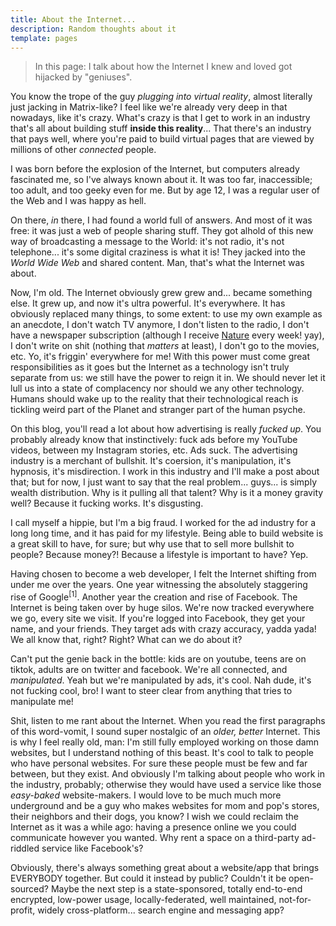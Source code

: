 ```yaml
---
title: About the Internet...
description: Random thoughts about it
template: pages
---
```


> In this page: I talk about how the Internet I knew and loved got hijacked by "geniuses".

You know the trope of the guy *plugging into virtual reality*, almost literally just jacking in Matrix-like? I feel like we're already very deep in that nowadays, like it's crazy. What's crazy is that I get to work in an industry that's all about building stuff **inside this reality**... That there's an industry that pays well, where you're paid to build virtual pages that are viewed by millions of other *connected* people.

I was born before the explosion of the Internet, but computers already fascinated me, so I've always known about it. It was too far, inaccessible; too adult, and too geeky even for me. But by age 12, I was a regular user of the Web and I was happy as hell.

On there, *in* there, I had found a world full of answers. And most of it was free: it was just a web of people sharing stuff. They got alhold of this new way of broadcasting a message to the World: it's not radio, it's not telephone... it's some digital craziness is what it is! They jacked into the *World Wide Web* and shared content. Man, that's what the Internet was about.

Now, I'm old. The Internet obviously grew grew and... became something else. It grew up, and now it's ultra powerful. It's everywhere. It has obviously replaced many things, to some extent: to use my own example as an anecdote, I don't watch TV anymore, I don't listen to the radio, I don't have a newspaper subscription (although I receive [Nature](https://www.nature.com/) every week! yay), I don't write on shit (nothing that *matters* at least), I don't go to the movies, etc.
Yo, it's friggin' everywhere for me! With this power must come great responsibilities as it goes but the Internet as a technology isn't truly separate from us: we still have the power to reign it in. We should never let it lull us into a state of complacency nor should we any other technology. Humans should wake up to the reality that their technological reach is tickling weird part of the Planet and stranger part of the human psyche.

On this blog, you'll read a lot about how advertising is really *fucked up*. You probably already know that instinctively: fuck ads before my YouTube videos, between my Instagram stories, etc. Ads suck. The advertising industry is a merchant of bullshit. It's coersion, it's manipulation, it's hypnosis, it's misdirection. I work in this industry and I'll make a post about that; but for now, I just want to say that the real problem... guys... is simply wealth distribution. Why is it pulling all that talent? Why is it a money gravity well? Because it fucking works. It's disgusting.

I call myself a hippie, but I'm a big fraud. I worked for the ad industry for a long long time, and it has paid for my lifestyle. Being able to build website is a great skill to have, for sure; but why use that to sell more bullshit to people? Because money?! Because a lifestyle is important to have? Yep.

Having chosen to become a web developer, I felt the Internet shifting from under me over the years. One year witnessing the absolutely staggering rise of Google<sup data-note="(which honestly, I was amazed by at the beginning)">[1]</sup>. Another year the creation and rise of Facebook. The Internet is being taken over by huge silos. We're now tracked everywhere we go, every site we visit. If you're logged into Facebook, they get your name, and your friends. They target ads with crazy accuracy, yadda yada! We all know that, right? Right? What can we do about it?

Can't put the genie back in the bottle: kids are on youtube, teens are on tiktok, adults are on twitter and facebook. We're all connected, and *manipulated*. Yeah but we're manipulated by ads, it's cool. Nah dude, it's not fucking cool, bro! I want to steer clear from anything that tries to manipulate me!

Shit, listen to me rant about the Internet. When you read the first paragraphs of this word-vomit, I sound super nostalgic of an *older, better* Internet. This is why I feel really old, man: I'm still fully employed working on those damn websites, but I understand nothing of this beast. It's cool to talk to people who have personal websites. For sure these people must be few and far between, but they exist. And obviously I'm talking about people who work in the industry, probably; otherwise they would have used a service like those *easy-baked* website-makers. I would love to be much much more underground and be a guy who makes websites for mom and pop's stores, their neighbors and their dogs, you know? I wish we could reclaim the Internet as it was a while ago: having a presence online we you could communicate however you wanted. Why rent a space on a third-party ad-riddled service like Facebook's?

Obviously, there's always something great about a website/app that brings EVERYBODY together. But could it instead by public? Couldn't it be open-sourced? Maybe the next step is a state-sponsored, totally end-to-end encrypted, low-power usage, locally-federated, well maintained, not-for-profit, widely cross-platform... search engine and messaging app?
